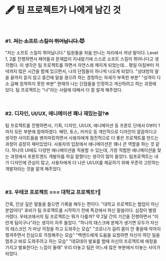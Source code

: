 # 🖋 팀 프로젝트가 나에게 남긴 것

<br>

### #1. ~~저는 소프트 스킬이 뛰어납니다.😈~~

"저는 소프트 스킬이 뛰어납니다."
팀원들을 처음 만나는 자리에서 꺼낸 말이다.
Level 1, 2를 진행하면서 페어들과 문제없이 지내왔기에 스스로 소프트 스킬이 뛰어나다고 생각했다.
이 생각은 팀 프로젝트를 하면서 자연스레 깨지게 되었는데...
평일 아침부터 저녁까지 많은 시간을 함께 있으면서, 나의 단점들이 하나씩 나오게 되었다.
"상대방의 말을 끝까지 듣지 않고 중간에 말을 끊으려 하는 경청하는 자세가 부족한 부분"
"성격이 다소 급해 침착하지 못한 부분"
현재의 나는 단점들을 인정하고 개선하려고 하는 과정에 있다.
팀 프로젝트는 "나"라는 사람에 대해서 더 잘 알게 해주었다.

<br>

### #2. 디자인, UI/UX, 애니메이션 꽤나 재밌는걸?🔥

팀 프로젝트를 진행하면서,
기획, 디자인, UI/UX, 애니메이션 등 프론트 단에서 0부터 1까지 모든 부분에 참여하였다.
배민, 토스, 카카오 등 개인적으로 디자인이 깔끔하다고 생각한 사이트들을 벤치마킹하면서
사용자에게 점진적으로 더 좋은 프로젝트를 만드는 과정이 굉장히 재미있었다.
사용자의 입장에서 애니메이션은 꽤나 큰 역할을 하는 것 같다.
하나의 UI에도 다양한 애니메이션을 적용할 수 있는데,
가장 적합한 애니메이션을 찾는 과정에서 프론트엔드 개발자를 하길 잘했다는 생각이 많이 들었다.
팀프로젝트는 내가 디자인에 관심이 많고, 사용자에게 더 나은 UI/UX를 제공하기 위해 꾸준히 고민하는 개발자라는 것을 알게 해주었다.

<br>

### #3. 우테코 프로젝트 === 대학교 프로젝트?🤔

간혹, 인상 깊은 말들을 들으면 기록을 해두는 편이다.
"대학교 프로젝트는 협업이 아닌 분업이다"
포비가 팀 프로젝트를 시작하기 전에 특강에서 하신 말씀이다.
심장이 벌렁 거렸다. 우테코에서의 팀 프로젝트는 뭐가 다를까?
약 2달 간의 기간을 진행하면서 "이런게 팀이구나"라는 생각이 자주 들었다.
"하나의 태스크에 문제가 생기면 모두가 자신의 태스크인 거 마냥 걱정을 하고 도와주는 모습"
"코로나가 걸려 몸이 안 좋을때 약까지 챙겨주면서 진심으로 걱정해주는 모습"
"백엔드에게 도움을 요청하면 자신이 하던 일을 멈추고 바로 도와주려고 하는 모습"
"데모데이 발표를 할때 자신의 프로젝트에 애정을 가지고 발표한다는 느낌이 들때"
우리 터놓고 팀은 어느새 많은 부분에서 터놓는 사이가 되었다.
